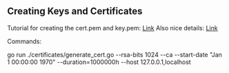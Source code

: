 ## Creating Keys and Certificates

Tutorial for creating the cert.pem and key.pem: [Link](https://blog.dnsimple.com/2017/08/how-to-test-golang-https-services/)
Also nice details: [Link](https://blog.gopheracademy.com/advent-2019/go-grps-and-tls/)


Commands:

go run  ./certificates/generate_cert.go --rsa-bits 1024 --ca --start-date "Jan 1 00:00:00 1970" --duration=1000000h --host 127.0.0.1,localhost
